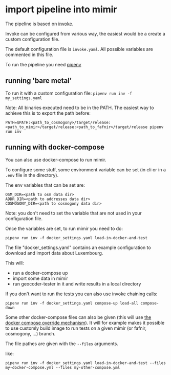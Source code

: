 # import pipeline into mimir

The pipeline is based on [invoke](https://github.com/pyinvoke/invoke).

Invoke can be configured from various way, the easiest would be a create a custom configuration file.

The default configuration file is `invoke.yaml`.
All possible variables are commented in this file.

To run the pipeline you need [pipenv](https://github.com/pypa/pipenv)

## running 'bare metal'

To run it with a custom configuration file:
`pipenv run inv -f my_settings.yaml`

Note:
All binaries executed need to be in the PATH.
The easiest way to achieve this is to export the path before:

`PATH=$PATH:<path_to_cosmogony>/target/release:<path_to_mimir>/target/release:<path_to_fafnir>/target/release pipenv run inv`

## running with docker-compose

You can also use docker-compose to run mimir.

To configure some stuff, some environment variable can be set (in cli or in a `.env` file in the directory).

The env variables that can be set are:

```env
OSM_DIR=<path to osm data dir>
ADDR_DIR=<path to addresses data dir>
COSMOGONY_DIR=<path to cosmogony data dir>
```

Note: you don't need to set the variable that are not used in your configuration file.

Once the variables are set, to run mimir you need to do:

`pipenv run inv -f docker_settings.yaml load-in-docker-and-test`

The file "docker_settings.yaml" contains an example configuration to download and import data about Luxembourg.

This will:

* run a docker-compose up
* import some data in mimir
* run geocoder-tester in it and write results in a local directory

If you don't want to run the tests you can also use invoke chaining calls:

`pipenv run inv -f docker_settings.yaml compose-up load-all compose-down`

Some other docker-compose files can also be given (this will use [the docker compose override mechanism](https://docs.docker.com/compose/extends/#different-environments)). It will for example makes it possible to use customly build image to run tests on a given mimir (or fafnir, cosmogony, ...) branch.

The file pathes are given with the `--files` arguments.

like:

`pipenv run inv -f docker_settings.yaml load-in-docker-and-test --files my-docker-compose.yml --files my-other-compose.yml`
